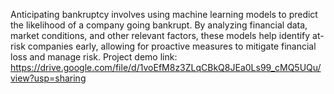 Anticipating bankruptcy involves using machine learning models to predict the likelihood of a company going bankrupt. 
By analyzing financial data, market conditions, and other relevant factors, these models help identify at-risk companies early, allowing for proactive measures to mitigate financial loss and manage risk.
Project demo link: https://drive.google.com/file/d/1voEfM8z3ZLqCBkQ8JEa0Ls99_cMQ5UQu/view?usp=sharing
